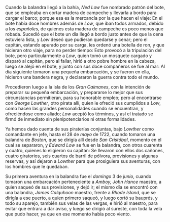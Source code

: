 Cuando la balandra llegó a la bahía, _Ned Low_ fue nombrado patrón del bote, que se empleaba en cortar madera de campeche y llevarla a bordo para cargar el barco; porque esa es la mercancía por la que hacen el viaje: En el bote había doce hombres además de _Low_, que iban todos armados, debido a los _españoles_, de quienes esta madera de campeche es poco menos que robada. Sucedió que el bote un día llegó a bordo justo antes de que la cena estuviera lista, y _Low_ deseó que pudieran quedarse y cenar; pero el capitán, estando apurado por su carga, les ordenó una botella de ron, y que hicieran otro viaje, para no perder tiempo: Esto provocó a la tripulación del bote, pero particularmente a _Low_, quien tomó un mosquete cargado y disparó al capitán, pero al fallar, hirió a otro pobre hombre en la cabeza, luego se alejó en el bote, y junto con sus doce compañeros se fue al mar: Al día siguiente tomaron una pequeña embarcación, y se fueron en ella, hicieron una bandera negra, y declararon la guerra contra todo el mundo.

Procedieron luego a la isla de los _Gran Caimanes_, con la intención de preparar su pequeña embarcación, y prepararse lo mejor que sus circunstancias permitieran, para su honorable empleo; pero al encontrarse con _George Lowther_, otro pirata allí, quien le ofreció sus cumplidos a _Low_, como hacen las grandes personalidades cuando se encuentran, y ofreciéndose como aliado; _Low_ aceptó los términos, y así el tratado se firmó de inmediato sin plenipotenciarios ni otras formalidades.

Ya hemos dado cuenta de sus piraterías conjuntas, bajo _Lowther_ como comandante en jefe, hasta el 28 de _mayo_ de 1722, cuando tomaron una balandra de _Boston_, que se dirigía allí desde _San Cristóbal_, momento en el cual se separaron, y _Edward Low_ se fue en la balandra, con otros cuarenta y cuatro, quienes lo eligieron su capitán: Se llevaron con ellos dos cañones, cuatro giratorios, seis cuartos de barril de pólvora, provisiones y algunas reservas, y así dejaron a _Lowther_ para que prosiguiera sus aventuras, con los hombres que le quedaban.

Su primera aventura en la balandra fue el _domingo_ 3 de _junio_, cuando tomaron una embarcación perteneciente a _Amboy, John Hance_ maestro, a quien saqueó de sus provisiones, y dejó ir; el mismo día se encontró con una balandra, _James Calquhoon_ maestro, frente a _Rhode Island_, que se dirigía a ese puerto, a quien primero saqueó, y luego cortó su bauprés, y todo su aparejo, también sus velas de las vergas, e hirió al maestro, para evitar que entrara a dar aviso, y luego se dirigió al sureste, con toda la vela que pudo hacer, ya que en ese momento había poco viento.
